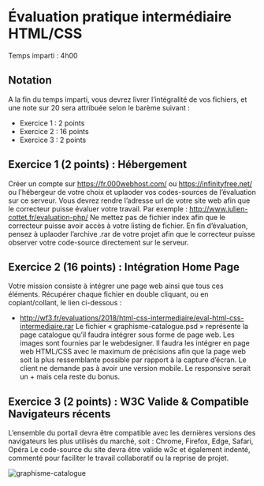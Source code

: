 # Évaluation pratique intermédiaire HTML/CSS
Temps imparti : 4h00

## Notation
A la fin du temps imparti, vous devrez livrer l’intégralité de vos fichiers, et une note sur 20 sera attribuée
selon le barème suivant :
-  Exercice 1 : 2 points
-  Exercice 2 : 16 points
-  Exercice 3 : 2 points

## Exercice 1 (2 points) : Hébergement
Créer un compte sur https://fr.000webhost.com/ ou https://infinityfree.net/ ou l’hébergeur de votre choix et uplaoder vos codes-sources de l’évaluation sur ce serveur.
Vous devrez rendre l’adresse url de votre site web afin que le correcteur puisse évaluer votre travail.
Par exemple : http://www.julien-cottet.fr/evaluation-php/
Ne mettez pas de fichier index afin que le correcteur puisse avoir accès à votre listing de fichier.
En fin d’évaluation, pensez à uplaoder l’archive .rar de votre projet afin que le correcteur puisse observer votre code-source directement sur le serveur.

## Exercice 2 (16 points) : Intégration Home Page
Votre mission consiste à intégrer une page web ainsi que tous ces éléments.
Récupérer chaque fichier en double cliquant, ou en copiant/collant, le lien ci-dessous :
- http://wf3.fr/evaluations/2018/html-css-intermediaire/eval-html-css-intermediaire.rar
Le fichier « graphisme-catalogue.psd » représente la page catalogue qu’il faudra intégrer sous forme de page web.
Les images sont fournies par le webdesigner. Il faudra les intégrer en page web HTML/CSS avec le maximum de
précisions afin que la page web soit la plus ressemblante possible par rapport à la capture d’écran.
Le client ne demande pas à avoir une version mobile.
Le responsive serait un + mais cela reste du bonus.

## Exercice 3 (2 points) : W3C Valide & Compatible Navigateurs récents
L’ensemble du portail devra être compatible avec les dernières versions des navigateurs les plus utilisés du marché,
soit : Chrome, Firefox, Edge, Safari, Opéra
Le code-source du site devra être valide w3c et également indenté, commenté pour faciliter le travail collaboratif ou la
reprise de projet.

![graphisme-catalogue](https://github.com/user-attachments/assets/6cfebd9f-5070-435a-ab5b-af9f7b903063)
